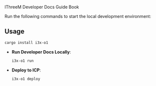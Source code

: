 IThreeM Developer Docs Guide Book


Run the following commands to start the local development environment:

## Usage
```bash
cargo install i3x-o1
```
- **Run Developer Docs Locally**:
  ```bash
  i3x-o1 run
  ```

- **Deploy to ICP**:
  ```bash
  i3x-o1 deploy
  ```
